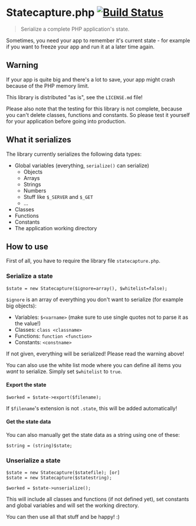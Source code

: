 # Statecapture.php [![Build Status](https://travis-ci.org/vis7mac/statecapture.png?branch=master)](https://travis-ci.org/vis7mac/statecapture)

> Serialize a complete PHP application's state.

Sometimes, you need your app to remember it's current state - for example if you want to freeze your app and run it at a later time again.

## Warning

If your app is quite big and there's a lot to save, your app might crash because of the PHP memory limit.

This library is distributed "as is", see the `LICENSE.md` file!

Please also note that the testing for this library is not complete, because you can't delete classes, functions and constants. So please test it yourself for your application before going into production.

## What it serializes

The library currently serializes the following data types:

- Global variables (everything, `serialize()` can serialize)
	- Objects
	- Arrays
	- Strings
	- Numbers
	- Stuff like `$_SERVER` and `$_GET`
	- …
- Classes
- Functions
- Constants
- The application working directory

## How to use

First of all, you have to require the library file `statecapture.php`.

### Serialize a state

	$state = new Statecapture($ignore=array(), $whitelist=false);

`$ignore` is an array of everything you don't want to serialize (for example big objects):

- Variables: `$<varname>` (make sure to use single quotes not to parse it as the value!)
- Classes: `class <classname>`
- Functions: `function <function>`
- Constants: `<constname>`

If not given, everything will be serialized! Please read the warning above!

You can also use the white list mode where you can define all items you *want* to serialize. Simply set `$whitelist` to `true`.

#### Export the state

	$worked = $state->export($filename);

If `$filename`'s extension is not `.state`, this will be added automatically!

#### Get the state data

You can also manually get the state data as a string using one of these:

	$string = (string)$state;

### Unserialize a state

	$state = new Statecapture($statefile); [or]
	$state = new Statecapture($statestring);
	
	$worked = $state->unserialize();

This will include all classes and functions (if not defined yet), set constants and global variables and will set the working directory.

You can then use all that stuff and be happy! :)